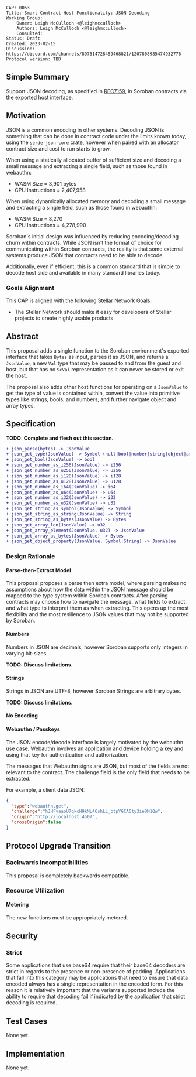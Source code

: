 ```
CAP: 0053
Title: Smart Contract Host Functionality: JSON Decoding
Working Group:
    Owner: Leigh McCulloch <@leighmcculloch>
    Authors: Leigh McCulloch <@leighmcculloch>
    Consulted:
Status: Draft
Created: 2023-02-15
Discussion: https://discord.com/channels/897514728459468821/1207808985474932776
Protocol version: TBD
```

## Simple Summary

Support JSON decoding, as specified in [RFC7159], in Soroban contracts via the
exported host interface.

## Motivation

JSON is a common encoding in other systems. Decoding JSON is something that can
be done in contract code under the limits known today, using the
`serde-json-core` crate, however when paired with an allocator contract size and
cost to run starts to grow.

When using a statically allocated buffer of sufficient size and decoding a small
message and extracting a single field, such as those found in webauthn:
- WASM Size = 3,901 bytes
- CPU Instructions = 2,407,958

When using dynamically allocated memory and decoding a small message and
extracting a single field, such as those found in webauthn:
- WASM Size = 8,270
- CPU Instructions = 4,278,990

Soroban's initial design was influenced by reducing encoding/decoding churn
within contracts. While JSON isn't the format of choice for communicating within
Soroban contracts, the reality is that some external systems produce JSON that
contracts need to be able to decode.

Additionally, even if efficient, this is a common standard that is simple to
decode host side and available in many standard libraries today.

### Goals Alignment

This CAP is aligned with the following Stellar Network Goals:

- The Stellar Network should make it easy for developers of Stellar projects to
  create highly usable products

## Abstract

This proposal adds a single function to the Soroban environment's exported
interface that takes `Bytes` as input, parses it as JSON, and returns a
`JsonValue`, a new `Val` type that may be passed to and from the guest and host,
but that has no `ScVal` representation as it can never be stored or exit the
host.

The proposal also adds other host functions for operating on a `JsonValue` to
get the type of value is contained within, convert the value into primitive
types like strings, bools, and numbers, and further navigate object and array
types.

## Specification

**TODO: Complete and flesh out this section.**

```diff mddiffcheck.ignore=true mddiffcheck.base=v20.1.0
+ json_parse(bytes) -> JsonValue
+ json_get_type(JsonValue) -> Symbol (null|bool|number|string|object|array)
+ json_get_bool(JsonValue) -> bool
+ json_get_number_as_i256(JsonValue) -> i256
+ json_get_number_as_u256(JsonValue) -> u256
+ json_get_number_as_i128(JsonValue) -> i128
+ json_get_number_as_u128(JsonValue) -> u128
+ json_get_number_as_i64(JsonValue) -> i64
+ json_get_number_as_u64(JsonValue) -> u64
+ json_get_number_as_i32(JsonValue) -> i32
+ json_get_number_as_u32(JsonValue) -> u32
+ json_get_string_as_symbol(JsonValue) -> Symbol
+ json_get_string_as_string(JsonValue) -> String
+ json_get_string_as_bytes(JsonValue) -> Bytes
+ json_get_array_len(JsonValue) -> u32
+ json_get_array_element(JsonValue, u32) -> JsonValue
+ json_get_array_as_bytes(JsonValue) -> Bytes
+ json_get_object_property(JsonValue, Symbol|String) -> JsonValue
```

### Design Rationale

#### Parse-then-Extract Model

This proposal proposes a parse then extra model, where parsing makes no
assumptions about how the data within the JSON message should be mapped to the
type system within Soroban contracts. After parsing contracts may choose how to
navigate the message, what fields to extract, and what type to interpret them as
when extracting. This opens up the most flexibility and the most resilience to JSON values that may not be supported by Soroban.

#### Numbers

Numbers in JSON are decimals, however Soroban supports only integers in varying bit-sizes.

**TODO: Discuss limitations.**

#### Strings

Strings in JSON are UTF-8, however Soroban Strings are arbitrary bytes.

**TODO: Discuss limitations.**

#### No Encoding

#### Webauthn / Passkeys

The JSON encode/decode interface is largely motivated by the webauthn use case.
Webauthn involves an application and device holding a key and using that key for
authentication and authorization.

The messages that Webauthn signs are JSON, but most of the fields are not
relevant to the contract. The challenge field is the only field that needs to be
extracted.

For example, a client data JSON:
```json
{
  "type":"webauthn.get",
  "challenge":"hJHFvaaoU7qkcH9kML46shLL_btpYGCA6ty3ie0M1Qw",
  "origin":"http://localhost:4507",
  "crossOrigin":false
}
```

## Protocol Upgrade Transition

### Backwards Incompatibilities

This proposal is completely backwards compatible.

### Resource Utilization

#### Metering

The new functions must be appropriately metered.

## Security

### Strict

Some applications that use base64 require that their base64 decoders are strict
in regards to the presence or non-presence of padding. Applications that fall
into this category may be applications that need to ensure that data encoded
always has a single representation in the encoded form. For this reason it is
relatively important that the variants supported include the ability to require
that decoding fail if indicated by the application that strict decoding is
required.

## Test Cases

None yet.

## Implementation

None yet.

[Webauthn]: https://www.w3.org/TR/webauthn-2/
[RFC7159]: https://datatracker.ietf.org/doc/html/rfc7159
